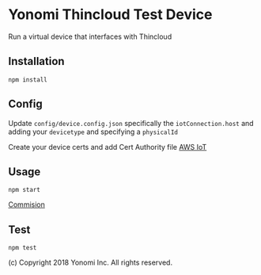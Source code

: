 # Yonomi Thincloud Test Device

Run a virtual device that interfaces with Thincloud

## Installation
`npm install`

## Config
Update `config/device.config.json`
specifically the `iotConnection.host` and adding your `devicetype` and specifying a `physicalId`

Create your device certs and add Cert Authority file
[AWS IoT](https://us-west-2.console.aws.amazon.com/iot/home?region=us-west-2#/dashboard)


## Usage

`npm start`

[Commision](http://localhost:8082/#!/commission)




## Test
`npm test`

(c) Copyright 2018 Yonomi Inc. All rights reserved.
